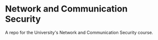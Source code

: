 # Network and Communication Security

A repo for the University's Network and Communication Security course.